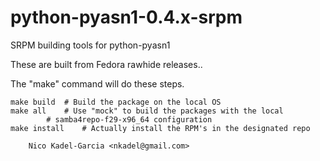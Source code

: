 python-pyasn1-0.4.x-srpm
========================

SRPM building tools for python-pyasn1

These are built from Fedora rawhide releases..

The "make" command will do these steps.

	make build	# Build the package on the local OS
	make all	# Use "mock" to build the packages with the local
			# samba4repo-f29-x96_64 configuration
	make install	# Actually install the RPM's in the designated repo

		Nico Kadel-Garcia <nkadel@gmail.com>
